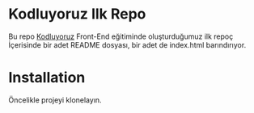 # Kodluyoruz Ilk Repo
 
Bu repo [Kodluyoruz](https://www.kodluyoruz.org/) Front-End eğitiminde oluşturduğumuz ilk repoç İçerisinde bir adet README dosyası, bir adet de index.html barındırıyor.

# Installation

Öncelikle projeyi klonelayın. 